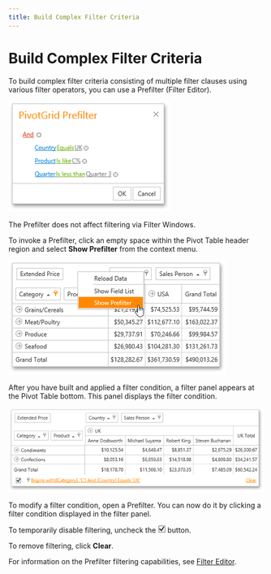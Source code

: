 ```yaml
---
title: Build Complex Filter Criteria
---
```

# Build Complex Filter Criteria
To build complex filter criteria consisting of multiple filter clauses using various filter operators, you can use a Prefilter (Filter Editor).

![EU_Prefilter](../../../../images/img15870.png)

The Prefilter does not affect filtering via Filter Windows.

To invoke a Prefilter, click an empty space within the Pivot Table header region and select **Show Prefilter** from the context menu.

![EU_ShowPrefilter](../../../../images/img15872.png)

After you have built and applied a filter condition, a filter panel appears at the Pivot Table bottom. This panel displays the filter condition.

![EU_PrefilterPanel](../../../../images/img15871.png)

To modify a filter condition, open a Prefilter. You can now do it by clicking a filter condition displayed in the filter panel.

To temporarily disable filtering, uncheck the ![EU_PrefilterCheckBox](../../../../images/img15876.png) button.

To remove filtering, click **Clear**.

For information on the Prefilter filtering capabilities, see [Filter Editor](../../../filter-editor.md).